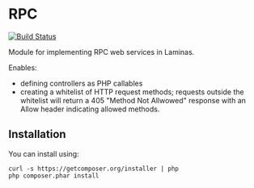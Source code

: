 RPC
===

[![Build Status](https://travis-ci.org/laminas-api-tools/api-tools-rpc.png)](https://travis-ci.org/laminas-api-tools/api-tools-rpc)

Module for implementing RPC web services in Laminas.

Enables:

- defining controllers as PHP callables
- creating a whitelist of HTTP request methods; requests outside the whitelist
  will return a 405 "Method Not Allwowed" response with an Allow header
  indicating allowed methods.


Installation
------------

You can install using:

```
curl -s https://getcomposer.org/installer | php
php composer.phar install
```
